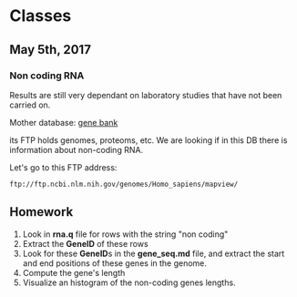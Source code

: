 

# Classes


## May 5th, 2017

### Non coding RNA

Results are still very dependant on laboratory studies that have not been carried on.

Mother database: [gene bank][genebank]

its FTP holds genomes, proteoms, etc. We are looking if in this DB there is information about non-coding RNA.


Let's go to this FTP address:

```
ftp://ftp.ncbi.nlm.nih.gov/genomes/Homo_sapiens/mapview/
```

## Homework

1. Look in **rna.q** file for rows with the string "non coding"
2. Extract the **GeneID** of these rows
3. Look for these **GeneID**s in the **gene_seq.md** file, and extract the start and end positions of these genes in the genome.
4. Compute the gene's length
5. Visualize an histogram of the non-coding genes lengths.




#####

[genebank]:ftp://ftp.ncbi.nlm.nih.gov/genbank